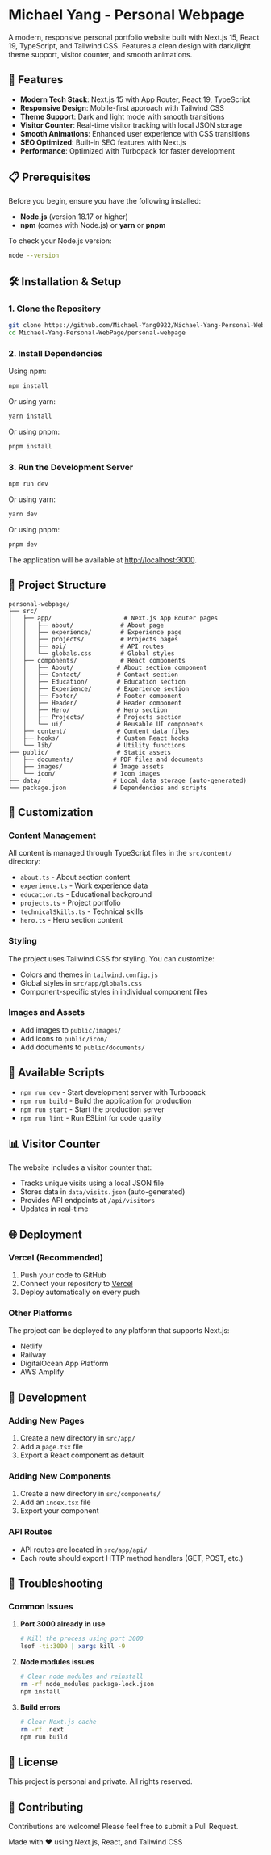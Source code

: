 # Michael Yang - Personal Webpage

A modern, responsive personal portfolio website built with Next.js 15, React 19, TypeScript, and Tailwind CSS. Features a clean design with dark/light theme support, visitor counter, and smooth animations.

## 🚀 Features

- **Modern Tech Stack**: Next.js 15 with App Router, React 19, TypeScript
- **Responsive Design**: Mobile-first approach with Tailwind CSS
- **Theme Support**: Dark and light mode with smooth transitions
- **Visitor Counter**: Real-time visitor tracking with local JSON storage
- **Smooth Animations**: Enhanced user experience with CSS transitions
- **SEO Optimized**: Built-in SEO features with Next.js
- **Performance**: Optimized with Turbopack for faster development

## 📋 Prerequisites

Before you begin, ensure you have the following installed:

- **Node.js** (version 18.17 or higher)
- **npm** (comes with Node.js) or **yarn** or **pnpm**

To check your Node.js version:
```bash
node --version
```

## 🛠️ Installation & Setup

### 1. Clone the Repository

```bash
git clone https://github.com/Michael-Yang0922/Michael-Yang-Personal-WebPage.git
cd Michael-Yang-Personal-WebPage/personal-webpage
```

### 2. Install Dependencies

Using npm:
```bash
npm install
```

Or using yarn:
```bash
yarn install
```

Or using pnpm:
```bash
pnpm install
```

### 3. Run the Development Server

```bash
npm run dev
```

Or using yarn:
```bash
yarn dev
```

Or using pnpm:
```bash
pnpm dev
```

The application will be available at [http://localhost:3000](http://localhost:3000).

## 📁 Project Structure

```
personal-webpage/
├── src/
│   ├── app/                    # Next.js App Router pages
│   │   ├── about/             # About page
│   │   ├── experience/        # Experience page
│   │   ├── projects/          # Projects pages
│   │   ├── api/               # API routes
│   │   └── globals.css        # Global styles
│   ├── components/            # React components
│   │   ├── About/            # About section component
│   │   ├── Contact/          # Contact section
│   │   ├── Education/        # Education section
│   │   ├── Experience/       # Experience section
│   │   ├── Footer/           # Footer component
│   │   ├── Header/           # Header component
│   │   ├── Hero/             # Hero section
│   │   ├── Projects/         # Projects section
│   │   └── ui/               # Reusable UI components
│   ├── content/              # Content data files
│   ├── hooks/                # Custom React hooks
│   └── lib/                  # Utility functions
├── public/                   # Static assets
│   ├── documents/           # PDF files and documents
│   ├── images/              # Image assets
│   └── icon/                # Icon images
├── data/                    # Local data storage (auto-generated)
└── package.json             # Dependencies and scripts
```

## 🎨 Customization

### Content Management

All content is managed through TypeScript files in the `src/content/` directory:

- `about.ts` - About section content
- `experience.ts` - Work experience data
- `education.ts` - Educational background
- `projects.ts` - Project portfolio
- `technicalSkills.ts` - Technical skills
- `hero.ts` - Hero section content

### Styling

The project uses Tailwind CSS for styling. You can customize:

- Colors and themes in `tailwind.config.js`
- Global styles in `src/app/globals.css`
- Component-specific styles in individual component files

### Images and Assets

- Add images to `public/images/`
- Add icons to `public/icon/`
- Add documents to `public/documents/`

## 🚀 Available Scripts

- `npm run dev` - Start development server with Turbopack
- `npm run build` - Build the application for production
- `npm run start` - Start the production server
- `npm run lint` - Run ESLint for code quality

## 📊 Visitor Counter

The website includes a visitor counter that:

- Tracks unique visits using a local JSON file
- Stores data in `data/visits.json` (auto-generated)
- Provides API endpoints at `/api/visitors`
- Updates in real-time

## 🌐 Deployment

### Vercel (Recommended)

1. Push your code to GitHub
2. Connect your repository to [Vercel](https://vercel.com)
3. Deploy automatically on every push

### Other Platforms

The project can be deployed to any platform that supports Next.js:

- Netlify
- Railway
- DigitalOcean App Platform
- AWS Amplify

## 🔧 Development

### Adding New Pages

1. Create a new directory in `src/app/`
2. Add a `page.tsx` file
3. Export a React component as default

### Adding New Components

1. Create a new directory in `src/components/`
2. Add an `index.tsx` file
3. Export your component

### API Routes

- API routes are located in `src/app/api/`
- Each route should export HTTP method handlers (GET, POST, etc.)

## 🐛 Troubleshooting

### Common Issues

1. **Port 3000 already in use**
   ```bash
   # Kill the process using port 3000
   lsof -ti:3000 | xargs kill -9
   ```

2. **Node modules issues**
   ```bash
   # Clear node modules and reinstall
   rm -rf node_modules package-lock.json
   npm install
   ```

3. **Build errors**
   ```bash
   # Clear Next.js cache
   rm -rf .next
   npm run build
   ```

## 📝 License

This project is personal and private. All rights reserved.

## 🤝 Contributing

Contributions are welcome! Please feel free to submit a Pull Request.

Made with ❤️ using Next.js, React, and Tailwind CSS
